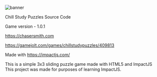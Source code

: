 ![banner](https://m.gjcdn.net/game-header/2000/409813-uvsgryfi-v4.png)

Chill Study Puzzles Source Code

Game version - 1.0.1

https://chasersmith.com

https://gamejolt.com/games/chillstudypuzzles/409813

Made with https://impactjs.com/

This is a simple 3x3 sliding puzzle game made with HTML5 and ImpactJS
This project was made for purposes of learning ImpactJS.
